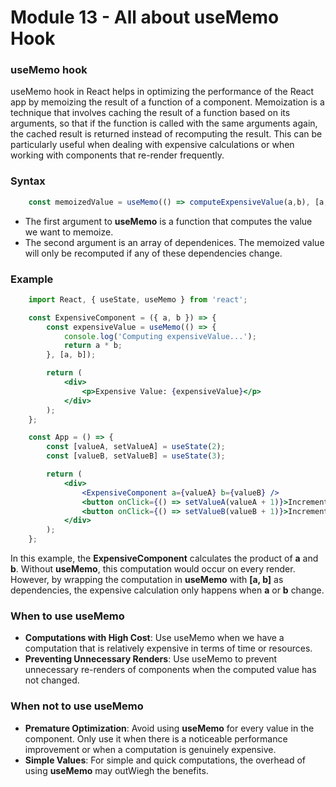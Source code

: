 # Module 13 - All about useMemo Hook

### useMemo hook
useMemo hook in React helps in optimizing the performance of the React app by memoizing the result of a function of a component. Memoization is a technique that involves caching the result of a function based on its arguments, so that if the function is called with the same arguments again, the cached result is returned instead of recomputing the result. This can be particularly useful when dealing with expensive calculations or when working with components that re-render frequently.

### Syntax
```jsx
    const memoizedValue = useMemo(() => computeExpensiveValue(a,b), [a,b])
```

- The first argument to **useMemo** is a function that computes the value we want to memoize.
- The second argument is an array of dependenices. The memoized value will only be recomputed if any of these dependencies change.

### Example
```jsx
    import React, { useState, useMemo } from 'react';

    const ExpensiveComponent = ({ a, b }) => {
        const expensiveValue = useMemo(() => {
            console.log('Computing expensiveValue...');
            return a * b;
        }, [a, b]);

        return (
            <div>
                <p>Expensive Value: {expensiveValue}</p>
            </div>
        );
    };

    const App = () => {
        const [valueA, setValueA] = useState(2);
        const [valueB, setValueB] = useState(3);

        return (
            <div>
                <ExpensiveComponent a={valueA} b={valueB} />
                <button onClick={() => setValueA(valueA + 1)}>Increment A</button>
                <button onClick={() => setValueB(valueB + 1)}>Increment B</button>
            </div>
        );
    };
```
In this example, the **ExpensiveComponent** calculates the product of **a** and **b**. Without **useMemo**, this computation would occur on every render. However, by wrapping the computation in **useMemo** with **[a, b]** as dependencies, the expensive calculation only happens when **a** or **b** change.

### When to use useMemo
- **Computations with High Cost**: Use useMemo when we have a computation that is relatively expensive in terms of time or resources.
- **Preventing Unnecessary Renders**: Use useMemo to prevent unnecessary re-renders of components when the computed value has not changed.


### When not to use useMemo
- **Premature Optimization**: Avoid using **useMemo** for every value in the component. Only use it when there is a noticeable performance improvement or when a computation is genuinely expensive.
- **Simple Values**: For simple and quick computations, the overhead of using **useMemo** may outWiegh the benefits. 